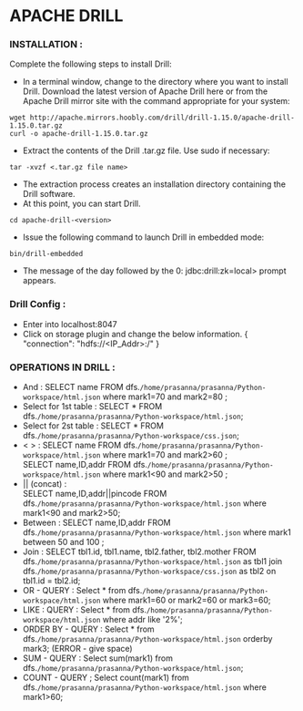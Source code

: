 # APACHE DRILL
### INSTALLATION :

Complete the following steps to install Drill:
- In a terminal window, change to the directory where you want to install Drill.
Download the latest version of Apache Drill here or from the Apache Drill mirror site with the command appropriate for your system:
```
wget http://apache.mirrors.hoobly.com/drill/drill-1.15.0/apache-drill-1.15.0.tar.gz
curl -o apache-drill-1.15.0.tar.gz
```
- Extract the contents of the Drill .tar.gz file. Use sudo if necessary:
```
tar -xvzf <.tar.gz file name>
```
- The extraction process creates an installation directory containing the Drill software.
- At this point, you can start Drill.
```
cd apache-drill-<version>
```
- Issue the following command to launch Drill in embedded mode:
```
bin/drill-embedded
```
- The message of the day followed by the 0: jdbc:drill:zk=local> prompt appears.

### Drill Config :
- Enter into localhost:8047
- Click on storage plugin and change the below information.
  { "connection": "hdfs://<IP_Addr>:<port>/" }
      
### OPERATIONS IN DRILL :
- And :
      SELECT name FROM dfs.`/home/prasanna/prasanna/Python-workspace/html.json` where mark1=70 and mark2=80 ;
- Select for 1st table : 
     SELECT * FROM dfs.`/home/prasanna/prasanna/Python-workspace/html.json`;
- Select for 2st table : 
     SELECT * FROM dfs.`/home/prasanna/prasanna/Python-workspace/css.json`;
- < > : 
     SELECT name FROM dfs.`/home/prasanna/prasanna/Python-workspace/html.json` where mark1=70 and mark2>60 ;	
     SELECT name,ID,addr FROM dfs.`/home/prasanna/prasanna/Python-workspace/html.json` where mark1<90 and mark2>50 ;
- || (concat) :   
     SELECT name,ID,addr||pincode FROM dfs.`/home/prasanna/prasanna/Python-workspace/html.json` where mark1<90 and mark2>50;
- Between : 
     SELECT name,ID,addr FROM dfs.`/home/prasanna/prasanna/Python-workspace/html.json` where mark1 between 50 and 100 ;
- Join : 
     SELECT tbl1.id, tbl1.name, tbl2.father, tbl2.mother FROM dfs.`/home/prasanna/prasanna/Python-workspace/html.json` as tbl1 join dfs.`/home/prasanna/prasanna/Python-workspace/css.json` as tbl2 on tbl1.id = tbl2.id;
- OR -  QUERY :
      Select * from  dfs.`/home/prasanna/prasanna/Python-workspace/html.json` where mark1=60 or mark2=60 or mark3=60;
- LIKE : QUERY :
      Select * from  dfs.`/home/prasanna/prasanna/Python-workspace/html.json` where  addr like '2%';
- ORDER BY - QUERY :
      Select * from  dfs.`/home/prasanna/prasanna/Python-workspace/html.json` orderby  mark3; (ERROR - give space)
- SUM - QUERY :
      Select sum(mark1) from  dfs.`/home/prasanna/prasanna/Python-workspace/html.json`;
- COUNT - QUERY ;
      Select count(mark1) from  dfs.`/home/prasanna/prasanna/Python-workspace/html.json` where mark1>60;
